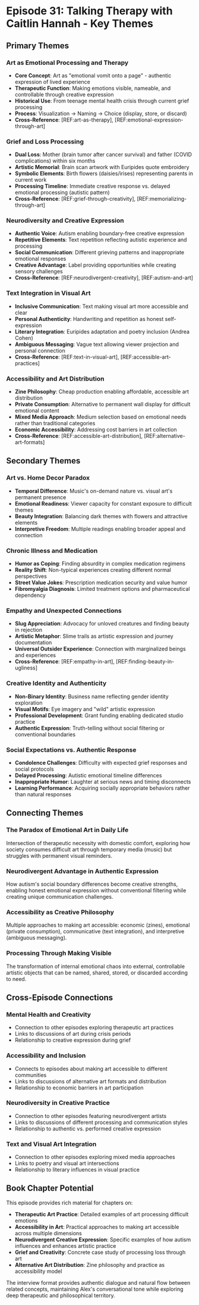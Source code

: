 # Episode 31: Talking Therapy with Caitlin Hannah - Key Themes

## Primary Themes

### Art as Emotional Processing and Therapy
- **Core Concept**: Art as "emotional vomit onto a page" - authentic expression of lived experience
- **Therapeutic Function**: Making emotions visible, nameable, and controllable through creative expression
- **Historical Use**: From teenage mental health crisis through current grief processing
- **Process**: Visualization → Naming → Choice (display, store, or discard)
- **Cross-Reference**: [REF:art-as-therapy], [REF:emotional-expression-through-art]

### Grief and Loss Processing
- **Dual Loss**: Mother (brain tumor after cancer survival) and father (COVID complications) within six months
- **Artistic Memorial**: Brain scan artwork with Euripides quote embroidery
- **Symbolic Elements**: Birth flowers (daisies/irises) representing parents in current work
- **Processing Timeline**: Immediate creative response vs. delayed emotional processing (autistic pattern)
- **Cross-Reference**: [REF:grief-through-creativity], [REF:memorializing-through-art]

### Neurodiversity and Creative Expression
- **Authentic Voice**: Autism enabling boundary-free creative expression
- **Repetitive Elements**: Text repetition reflecting autistic experience and processing
- **Social Communication**: Different grieving patterns and inappropriate emotional responses
- **Creative Advantage**: Label providing opportunities while creating sensory challenges
- **Cross-Reference**: [REF:neurodivergent-creativity], [REF:autism-and-art]

### Text Integration in Visual Art
- **Inclusive Communication**: Text making visual art more accessible and clear
- **Personal Authenticity**: Handwriting and repetition as honest self-expression
- **Literary Integration**: Euripides adaptation and poetry inclusion (Andrea Cohen)
- **Ambiguous Messaging**: Vague text allowing viewer projection and personal connection
- **Cross-Reference**: [REF:text-in-visual-art], [REF:accessible-art-practices]

### Accessibility and Art Distribution
- **Zine Philosophy**: Cheap production enabling affordable, accessible art distribution
- **Private Consumption**: Alternative to permanent wall display for difficult emotional content
- **Mixed Media Approach**: Medium selection based on emotional needs rather than traditional categories
- **Economic Accessibility**: Addressing cost barriers in art collection
- **Cross-Reference**: [REF:accessible-art-distribution], [REF:alternative-art-formats]

## Secondary Themes

### Art vs. Home Decor Paradox
- **Temporal Difference**: Music's on-demand nature vs. visual art's permanent presence
- **Emotional Readiness**: Viewer capacity for constant exposure to difficult themes
- **Beauty Integration**: Balancing dark themes with flowers and attractive elements
- **Interpretive Freedom**: Multiple readings enabling broader appeal and connection

### Chronic Illness and Medication
- **Humor as Coping**: Finding absurdity in complex medication regimens
- **Reality Shift**: Non-typical experiences creating different normal perspectives
- **Street Value Jokes**: Prescription medication security and value humor
- **Fibromyalgia Diagnosis**: Limited treatment options and pharmaceutical dependency

### Empathy and Unexpected Connections
- **Slug Appreciation**: Advocacy for unloved creatures and finding beauty in rejection
- **Artistic Metaphor**: Slime trails as artistic expression and journey documentation
- **Universal Outsider Experience**: Connection with marginalized beings and experiences
- **Cross-Reference**: [REF:empathy-in-art], [REF:finding-beauty-in-ugliness]

### Creative Identity and Authenticity
- **Non-Binary Identity**: Business name reflecting gender identity exploration
- **Visual Motifs**: Eye imagery and "wild" artistic expression
- **Professional Development**: Grant funding enabling dedicated studio practice
- **Authentic Expression**: Truth-telling without social filtering or conventional boundaries

### Social Expectations vs. Authentic Response
- **Condolence Challenges**: Difficulty with expected grief responses and social protocols
- **Delayed Processing**: Autistic emotional timeline differences
- **Inappropriate Humor**: Laughter at serious news and timing disconnects
- **Learning Performance**: Acquiring socially appropriate behaviors rather than natural responses

## Connecting Themes

### The Paradox of Emotional Art in Daily Life
Intersection of therapeutic necessity with domestic comfort, exploring how society consumes difficult art through temporary media (music) but struggles with permanent visual reminders.

### Neurodivergent Advantage in Authentic Expression
How autism's social boundary differences become creative strengths, enabling honest emotional expression without conventional filtering while creating unique communication challenges.

### Accessibility as Creative Philosophy
Multiple approaches to making art accessible: economic (zines), emotional (private consumption), communicative (text integration), and interpretive (ambiguous messaging).

### Processing Through Making Visible
The transformation of internal emotional chaos into external, controllable artistic objects that can be named, shared, stored, or discarded according to need.

## Cross-Episode Connections

### Mental Health and Creativity
- Connection to other episodes exploring therapeutic art practices
- Links to discussions of art during crisis periods
- Relationship to creative expression during grief

### Accessibility and Inclusion
- Connects to episodes about making art accessible to different communities
- Links to discussions of alternative art formats and distribution
- Relationship to economic barriers in art participation

### Neurodiversity in Creative Practice
- Connection to other episodes featuring neurodivergent artists
- Links to discussions of different processing and communication styles
- Relationship to authentic vs. performed creative expression

### Text and Visual Art Integration
- Connection to other episodes exploring mixed media approaches
- Links to poetry and visual art intersections
- Relationship to literary influences in visual practice

## Book Chapter Potential

This episode provides rich material for chapters on:
- **Therapeutic Art Practice**: Detailed examples of art processing difficult emotions
- **Accessibility in Art**: Practical approaches to making art accessible across multiple dimensions
- **Neurodivergent Creative Expression**: Specific examples of how autism influences and enhances artistic practice
- **Grief and Creativity**: Concrete case study of processing loss through art
- **Alternative Art Distribution**: Zine philosophy and practice as accessibility model

The interview format provides authentic dialogue and natural flow between related concepts, maintaining Alex's conversational tone while exploring deep therapeutic and philosophical territory.
